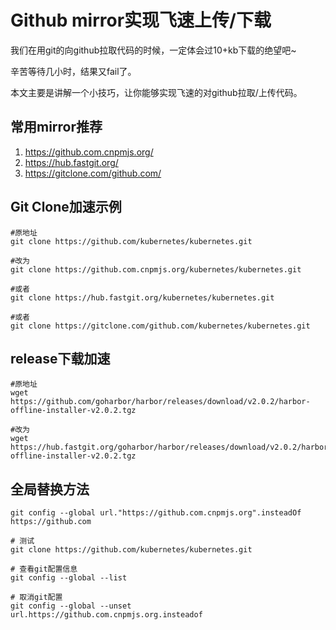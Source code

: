 # Github mirror实现飞速上传/下载

我们在用git的向github拉取代码的时候，一定体会过10+kb下载的绝望吧~

辛苦等待几小时，结果又fail了。

本文主要是讲解一个小技巧，让你能够实现飞速的对github拉取/上传代码。

## 常用mirror推荐

1. https://github.com.cnpmjs.org/
2. https://hub.fastgit.org/
3. https://gitclone.com/github.com/

## Git Clone加速示例

```shell
#原地址
git clone https://github.com/kubernetes/kubernetes.git

#改为
git clone https://github.com.cnpmjs.org/kubernetes/kubernetes.git

#或者
git clone https://hub.fastgit.org/kubernetes/kubernetes.git

#或者
git clone https://gitclone.com/github.com/kubernetes/kubernetes.git
```

## release下载加速

```shell
#原地址
wget https://github.com/goharbor/harbor/releases/download/v2.0.2/harbor-offline-installer-v2.0.2.tgz

#改为
wget https://hub.fastgit.org/goharbor/harbor/releases/download/v2.0.2/harbor-offline-installer-v2.0.2.tgz
```

## 全局替换方法

```shell
git config --global url."https://github.com.cnpmjs.org".insteadOf https://github.com

# 测试
git clone https://github.com/kubernetes/kubernetes.git

# 查看git配置信息
git config --global --list

# 取消git配置
git config --global --unset url.https://github.com.cnpmjs.org.insteadof
```
